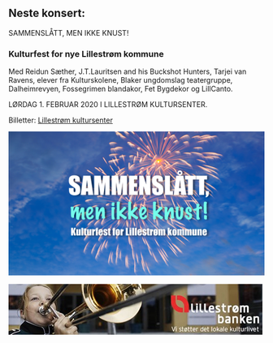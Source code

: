 ## Neste konsert:
SAMMENSLÅTT, MEN IKKE KNUST! 
### Kulturfest for nye Lillestrøm kommune
Med Reidun Sæther, J.T.Lauritsen and his Buckshot Hunters, Tarjei van Ravens, elever fra Kulturskolene, Blaker ungdomslag teatergruppe, Dalheimrevyen, Fossegrimen blandakor, Fet Bygdekor og LillCanto. 

LØRDAG 1. FEBRUAR 2020 I LILLESTRØM KULTURSENTER.

Billetter: [Lillestrøm kultursenter](https://lillestrom-kultursenter.no/program/sammenslått-men-ikke-knust/)

![LillCanto Julekonsert 2019](assets/bilder_til_web/SMIKplakat.jpg)

![LillCanto Julekonsert 2019](assets/bilder_til_web/Lillestrombanken.jpg)

